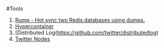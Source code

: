 #Tools

1. [Rump - Hot sync two Redis databases using dumps.](https://github.com/stickermule/rump)
2. [Hypercontainer](https://docs.hypercontainer.io/index.html)
3. [Distributed Log(https://github.com/twitter/distributedlog)
4. [Twitter Nodes](https://blog.twitter.com/2016/simplify-service-dependencies-with-nodes)
